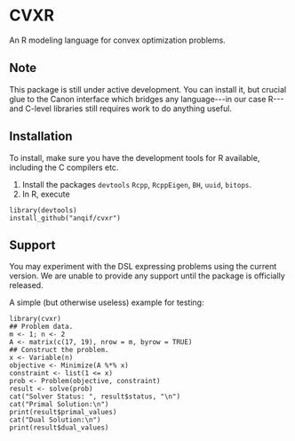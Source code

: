 # CVXR

An R modeling language for convex optimization problems.

## Note

This package is still under active development. You can install it, but crucial glue to the Canon interface which bridges any language---in our case R---and C-level libraries still requires work to do anything useful.

## Installation

To install, make sure you have the development tools for R available, including the C compilers etc.

1. Install the packages `devtools` `Rcpp`, `RcppEigen`, `BH`, `uuid`, `bitops`.
2. In R, execute
```
library(devtools)
install_github("anqif/cvxr")
```

## Support

You may experiment with the DSL expressing problems using the current version.
We are unable to provide any support until the package is officially released.

A simple (but otherwise useless) example for testing:

```
library(cvxr)
## Problem data.
m <- 1; n <- 2
A <- matrix(c(17, 19), nrow = m, byrow = TRUE)
## Construct the problem.
x <- Variable(n)
objective <- Minimize(A %*% x)
constraint <- list(1 <= x)
prob <- Problem(objective, constraint)
result <- solve(prob)
cat("Solver Status: ", result$status, "\n")
cat("Primal Solution:\n")
print(result$primal_values)
cat("Dual Solution:\n")
print(result$dual_values)
```






